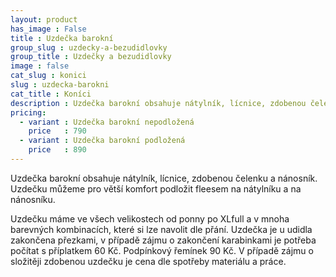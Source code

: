 ```yaml
---
layout: product
has_image : False
title : Uzdečka barokní
group_slug : uzdecky-a-bezudidlovky
group_title : Uzdečky a bezudidlovky
image : false
cat_slug : konici
slug : uzdecka-barokni
cat_title : Koníci
description : Uzdečka barokní obsahuje nátylník, lícnice, zdobenou čelenku a nánosník.Uzdečku můžeme pro větší komfort podložit fleesem na nátylníku a na nánosníku.
pricing:
  - variant : Uzdečka barokní nepodložená
    price   : 790
  - variant : Uzdečka barokní podložená
    price   : 890
---
```


Uzdečka barokní obsahuje nátylník, lícnice, zdobenou čelenku a nánosník.
Uzdečku můžeme pro větší komfort podložit fleesem na nátylníku a na nánosníku.

Uzdečku máme ve všech velikostech od ponny po XLfull a v mnoha barevných kombinacích, které si lze navolit dle přání.
Uzdečka je u udidla zakončena přezkami, v případě zájmu o zakončení karabinkami je potřeba počítat s příplatkem 60 Kč.
Podpínkový řemínek 90 Kč. V případě zájmu o složitěji zdobenou uzdečku je cena dle spotřeby materiálu a práce.

